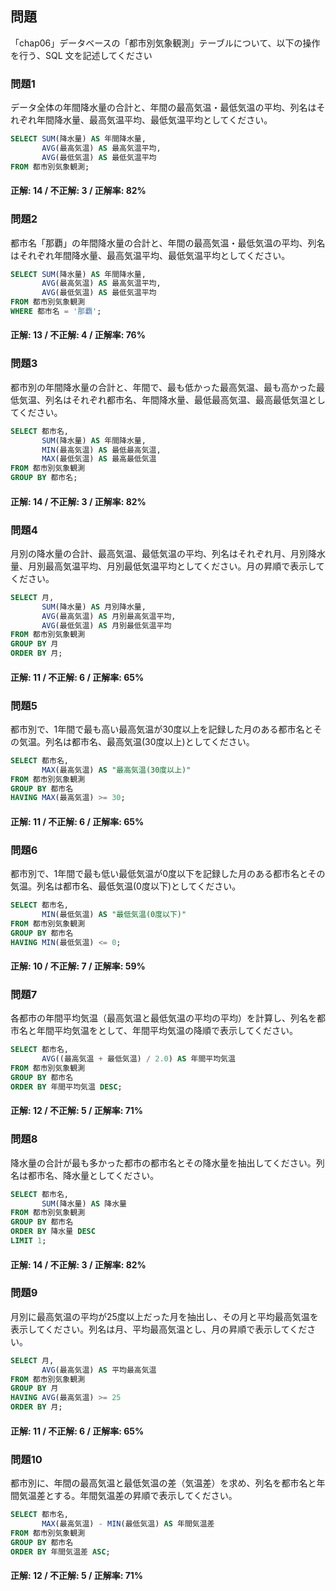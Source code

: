 ## 問題

「chap06」データベースの「都市別気象観測」テーブルについて、以下の操作を行う、SQL 文を記述してください

### 問題1

データ全体の年間降水量の合計と、年間の最高気温・最低気温の平均、列名はそれぞれ年間降水量、最高気温平均、最低気温平均としてください。

```sql
SELECT SUM(降水量) AS 年間降水量,
       AVG(最高気温) AS 最高気温平均,
       AVG(最低気温) AS 最低気温平均
FROM 都市別気象観測;
```

#### 正解: 14 / 不正解: 3 / 正解率: 82%

### 問題2

都市名「那覇」の年間降水量の合計と、年間の最高気温・最低気温の平均、列名はそれぞれ年間降水量、最高気温平均、最低気温平均としてください。

```sql
SELECT SUM(降水量) AS 年間降水量,
       AVG(最高気温) AS 最高気温平均,
       AVG(最低気温) AS 最低気温平均
FROM 都市別気象観測
WHERE 都市名 = '那覇';
```

#### 正解: 13 / 不正解: 4 / 正解率: 76%

### 問題3

都市別の年間降水量の合計と、年間で、最も低かった最高気温、最も高かった最低気温、列名はそれぞれ都市名、年間降水量、最低最高気温、最高最低気温としてください。

```sql
SELECT 都市名,
       SUM(降水量) AS 年間降水量,
       MIN(最高気温) AS 最低最高気温,
       MAX(最低気温) AS 最高最低気温
FROM 都市別気象観測
GROUP BY 都市名;
```

#### 正解: 14 / 不正解: 3 / 正解率: 82%

### 問題4

月別の降水量の合計、最高気温、最低気温の平均、列名はそれぞれ月、月別降水量、月別最高気温平均、月別最低気温平均としてください。月の昇順で表示してください。

```sql
SELECT 月,
       SUM(降水量) AS 月別降水量,
       AVG(最高気温) AS 月別最高気温平均,
       AVG(最低気温) AS 月別最低気温平均
FROM 都市別気象観測
GROUP BY 月
ORDER BY 月;
```

#### 正解: 11 / 不正解: 6 / 正解率: 65%

### 問題5

都市別で、1年間で最も高い最高気温が30度以上を記録した月のある都市名とその気温。列名は都市名、最高気温(30度以上)としてください。

```sql
SELECT 都市名,
       MAX(最高気温) AS "最高気温(30度以上)"
FROM 都市別気象観測
GROUP BY 都市名
HAVING MAX(最高気温) >= 30;
```

#### 正解: 11 / 不正解: 6 / 正解率: 65%

### 問題6

都市別で、1年間で最も低い最低気温が0度以下を記録した月のある都市名とその気温。列名は都市名、最低気温(0度以下)としてください。

```sql
SELECT 都市名,
       MIN(最低気温) AS "最低気温(0度以下)"
FROM 都市別気象観測
GROUP BY 都市名
HAVING MIN(最低気温) <= 0;
```

#### 正解: 10 / 不正解: 7 / 正解率: 59%

### 問題7

各都市の年間平均気温（最高気温と最低気温の平均の平均）を計算し、列名を都市名と年間平均気温をとして、年間平均気温の降順で表示してください。

```sql
SELECT 都市名,
       AVG((最高気温 + 最低気温) / 2.0) AS 年間平均気温
FROM 都市別気象観測
GROUP BY 都市名
ORDER BY 年間平均気温 DESC;
```

#### 正解: 12 / 不正解: 5 / 正解率: 71%

### 問題8

降水量の合計が最も多かった都市の都市名とその降水量を抽出してください。列名は都市名、降水量としてください。

```sql
SELECT 都市名,
       SUM(降水量) AS 降水量
FROM 都市別気象観測
GROUP BY 都市名
ORDER BY 降水量 DESC
LIMIT 1;
```

#### 正解: 14 / 不正解: 3 / 正解率: 82%

### 問題9

月別に最高気温の平均が25度以上だった月を抽出し、その月と平均最高気温を表示してください。列名は月、平均最高気温とし、月の昇順で表示してください。

```sql
SELECT 月,
       AVG(最高気温) AS 平均最高気温
FROM 都市別気象観測
GROUP BY 月
HAVING AVG(最高気温) >= 25
ORDER BY 月;
```

#### 正解: 11 / 不正解: 6 / 正解率: 65%

### 問題10

都市別に、年間の最高気温と最低気温の差（気温差）を求め、列名を都市名と年間気温差とする。年間気温差の昇順で表示してください。

```sql
SELECT 都市名,
       MAX(最高気温) - MIN(最低気温) AS 年間気温差
FROM 都市別気象観測
GROUP BY 都市名
ORDER BY 年間気温差 ASC;
```

#### 正解: 12 / 不正解: 5 / 正解率: 71%